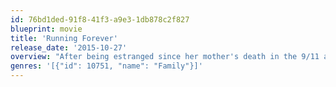```yaml
---
id: 76bd1ded-91f8-41f3-a9e3-1db878c2f827
blueprint: movie
title: 'Running Forever'
release_date: '2015-10-27'
overview: "After being estranged since her mother's death in the 9/11 attacks, both daughter and father must work together to re-establish their relationship. When the difficulty nearly consumes them both, a bond with a beautiful horse that has also gone through its own tragic loss brings Taylor Sims, back to what is important - family, friendship and faith. With help from the community and from above, they repair the pieces of their lives and learn to stop running, forever."
genres: '[{"id": 10751, "name": "Family"}]'
---
```

